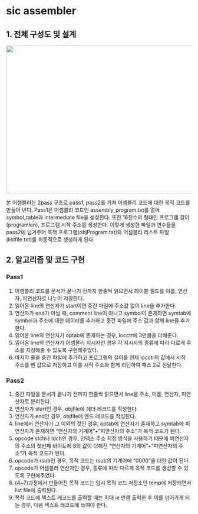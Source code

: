 # sic assembler
## 1. 전체 구성도 및 설계

<p align="center"><img src="https://user-images.githubusercontent.com/43545606/93041279-1a457980-f687-11ea-8f6c-fd18e468f13a.png" width="600" height="400"></p>

본 어셈블러는 2pass 구조로 pass1, pass2를 거쳐 어셈블리 코드에 대한 목적 코드를 만들어 낸다. Pass1은 어셈블리 코드인 assembly_program.txt를 열어 symbol_table과 intermediate file을 생성한다. 또한 16진수의 형태인 프로그램 길이(programlen), 프로그램 시작 주소를 생성한다. 이렇게 생성한 파일과 변수들을 pass2에 넘겨주어 목적 프로그램(objProgram.txt)와 어셈블리 리스트 파일(listfile.txt)를 최종적으로 생성하게 된다.

## 2. 알고리즘 및 코드 구현

### Pass1
1. 어셈블리 코드를 문서가 끝나기 전까지 한줄씩 읽으면서 레이블 필드를 이름, 연산자, 피연산자로 나누어 저장한다.
2. 읽어온 line의 연산자가 start이면 중간 파일에 주소값 없이 line을 추가한다.
3. 연산자가 end가 아닐 때, comment line이 아니고 symbol이 존재하면 symtab에 symbol과 주소에 대한 데이터를 추가하고 중간 파일에 주소 값과 함께 line을 추가한다.
4. 읽어온 line의 연산자가 optab에 존재하는 경우, locctr에 3만큼을 더해준다.
5. 읽어온 line의 연산자가 어셈블리 지시자인 경우 각 지시자의 종류에 따라 다르게 주소를 지정해줄 수 있도록 구현해주었다.
6. 마지막 줄을 중간 파일에 추가하고 프로그램의 길이를 현재 locctr의 값에서 시작 주소를 뺀 값으로 저장하고 이를 시작 주소와 함께 리턴하여 패스 2로 전달한다.

### Pass2

1. 중간 파일을 문서가 끝나기 전까지 한줄씩 읽으면서 line을 주소, 이름, 연산자, 피연산자로 분리한다.
2. 연산자가 start인 경우, objfile에 헤더 레코드를 작성한다.
3. 연산자가 end인 경우, objfile에 엔드 레코드를 작성한다.
4. line에서 연산자가 그 이외의 것인 경우, optab에 연산자가 존재하고 symtab에 피연산자가 존재하면 “연산자의 기계어”+”피연산자의 주소”가 목적 코드가 된다.
5. opcode stch나 ldch인 경우, 인덱스 주소 지정 방식을 사용하기 때문에 피연산자의 주소의 첫번째 바이트에 8의 값이 더해진 “연산자의 기계어”+”피연산자의 주소”가 목적 코드가 된다.
6. opcode가 rsub인 경우, 목적 코드는 rsub의 기계어에 “0000”을 더한 값이 된다.
7. opcode가 어셈블러 연산자인 경우, 종류에 따라 다르게 목적 코드를 생성할 수 있도록 구현해주었다.
8. (4~7)과정에서 만들어진 목적 코드는 임시 목적 코드 저장소인 temp에 저장되면서 list file에 출력된다.
9. 목적 코드에 텍스트 레코드를 출력할 때는 최대 ie 만큼 출력한 후 이를 넘어가게 되는 경우, 다음 텍스트 레코드에 쓰여야 한다.
